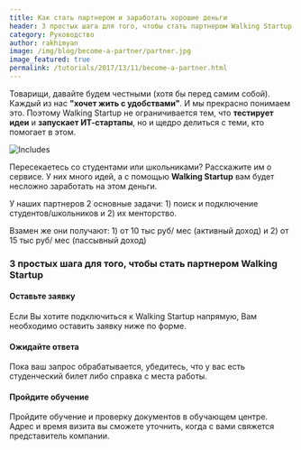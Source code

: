 ```yaml
---
title: Как стать партнером и заработать хорошие деньги
header: 3 простых шага для того, чтобы стать партнером Walking Startup
category: Руководство
author: rakhimyan
image: /img/blog/become-a-partner/partner.jpg
image_featured: true
permalink: /tutorials/2017/13/11/become-a-partner.html
---
```

Товарищи, давайте будем честными (хотя бы перед самим собой). Каждый из нас __"хочет жить с удобствами"__.  И мы прекрасно понимаем это. Поэтому Walking Startup не ограничивается тем, что __тестирует идеи__ и __запускает ИТ-стартапы__, но и щедро делиться  с теми, кто помогает в этом.

![Includes](/img/blog/become-a-partner/partner.jpg)

Пересекаетесь со студентами или школьниками? Расскажите им о сервисе. У них много идей, а с помощью __Walking Startup__ вам будет несложно заработать на этом деньги.

У наших партнеров 2 основные задачи: 1) поиск и подключение студентов/школьников и 2) их менторство. 

Взамен же они получают: 1) от 10 тыс руб/ мес (активный доход) и 2) от 15 тыс руб/ мес (пассывный доход)

### 3 простых шага для того, чтобы стать партнером Walking Startup

#### Оставьте заявку

Если Вы хотите подключиться к Walking Startup напрямую, Вам необходимо оставить заявку ниже по форме.

#### Ожидайте ответа

Пока ваш запрос обрабатывается, убедитесь, что у вас есть студенческий билет либо справка с места работы.

#### Пройдите обучение

Пройдите обучение и проверку документов в обучающем центре. Адрес и время визита вы сможете уточнить, когда 
с вами свяжется представитель компании.
